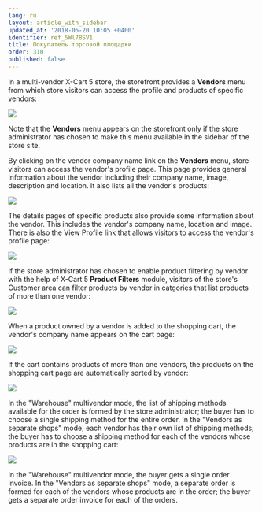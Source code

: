 ```yaml
---
lang: ru
layout: article_with_sidebar
updated_at: '2018-06-20 10:05 +0400'
identifier: ref_5Wl78SV1
title: Покупатель торговой площадки
order: 310
published: false
---
```

In a multi-vendor X-Cart 5 store, the storefront provides a **Vendors** menu from which store visitors can access the profile and products of specific vendors:

![]({{site.baseurl}}/attachments/8749408/8717013.png)

Note that the **Vendors** menu appears on the storefront only if the store administrator has chosen to make this menu available in the sidebar of the store site. 

By clicking on the vendor company name link on the **Vendors** menu, store visitors can access the vendor's profile page. This page provides general information about the vendor including their company name, image, description and location. It also lists all the vendor's products:

![]({{site.baseurl}}/attachments/8749408/8717014.png)

The details pages of specific products also provide some information about the vendor. This includes the vendor's company name, location and image. There is also the View Profile link that allows visitors to access the vendor's profile page:

![]({{site.baseurl}}/attachments/8749408/8717015.png)

If the store administrator has chosen to enable product filtering by vendor with the help of X-Cart 5 **Product Filters** module, visitors of the store's Customer area can filter products by vendor in catgories that list products of more than one vendor:

![]({{site.baseurl}}/attachments/8749408/8717256.png)

When a product owned by a vendor is added to the shopping cart, the vendor's company name appears on the cart page:

![]({{site.baseurl}}/attachments/8749408/8717250.png)

If the cart contains products of more than one vendors, the products on the shopping cart page are automatically sorted by vendor:

![]({{site.baseurl}}/attachments/8749408/8717249.png)

In the "Warehouse" multivendor mode, the list of shipping methods available for the order is formed by the store administrator; the buyer has to choose a single shipping method for the entire order. In the "Vendors as separate shops" mode, each vendor has their own list of shipping methods; the buyer has to choose a shipping method for each of the vendors whose products are in the shopping cart:

![]({{site.baseurl}}/attachments/8749408/8719639.png)

In the "Warehouse" multivendor mode, the buyer gets a single order invoice. In the "Vendors as separate shops" mode, a separate order is formed for each of the vendors whose products are in the order; the buyer gets a separate order invoice for each of the orders.
